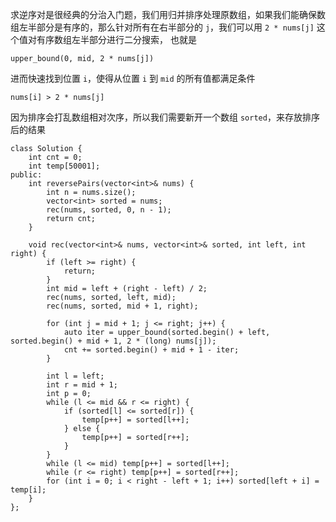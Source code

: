 求逆序对是很经典的分治入门题，我们用归并排序处理原数组，如果我们能确保数组左半部分是有序的，那么针对所有在右半部分的 `j`，我们可以用 `2 * nums[j]` 这个值对有序数组左半部分进行二分搜索，
也就是 

`upper_bound(0, mid, 2 * nums[j])`

进而快速找到位置 `i`，使得从位置 `i` 到 `mid` 的所有值都满足条件

`nums[i] > 2 * nums[j]`

因为排序会打乱数组相对次序，所以我们需要新开一个数组 `sorted`，来存放排序后的结果

```
class Solution {
    int cnt = 0;
    int temp[50001];
public:
    int reversePairs(vector<int>& nums) {
        int n = nums.size();
        vector<int> sorted = nums;
        rec(nums, sorted, 0, n - 1);
        return cnt;
    }
    
    void rec(vector<int>& nums, vector<int>& sorted, int left, int right) {
        if (left >= right) {
            return;
        }
        int mid = left + (right - left) / 2;
        rec(nums, sorted, left, mid);
        rec(nums, sorted, mid + 1, right);
        
        for (int j = mid + 1; j <= right; j++) {
            auto iter = upper_bound(sorted.begin() + left, sorted.begin() + mid + 1, 2 * (long) nums[j]);
            cnt += sorted.begin() + mid + 1 - iter;
        }
        
        int l = left;
        int r = mid + 1;
        int p = 0;
        while (l <= mid && r <= right) {
            if (sorted[l] <= sorted[r]) {
                temp[p++] = sorted[l++];
            } else {
                temp[p++] = sorted[r++];
            }
        }
        while (l <= mid) temp[p++] = sorted[l++];
        while (r <= right) temp[p++] = sorted[r++];
        for (int i = 0; i < right - left + 1; i++) sorted[left + i] = temp[i];
    }
};
```

